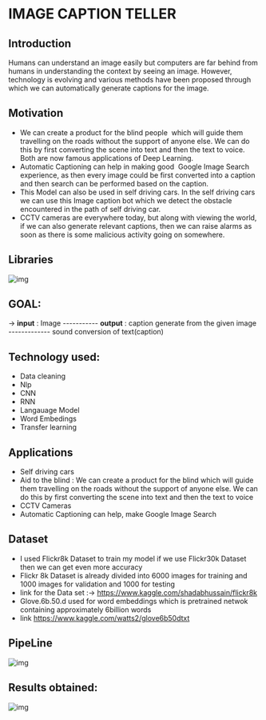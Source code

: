 # IMAGE CAPTION TELLER

## Introduction
Humans can understand an image easily but computers are far behind from humans in understanding the context by seeing an image. However, technology is evolving and various   methods have been proposed through which we can automatically generate captions for the image. 

## Motivation
- We can create a product for the blind people  which will guide them travelling on the roads without the support of anyone else. We can do this by first converting the scene into   text and then the text to voice. Both are now famous applications of Deep Learning.
- Automatic Captioning can help in making good  Google Image Search experience, as then every image could be first converted into a caption and then search can be performed based   on the caption.
- This Model can also be used in self driving cars. In the self driving cars we can use this Image caption bot which we detect the obstacle encountered in the path of self driving car.
- CCTV cameras are everywhere today, but along with viewing the world, if we can also generate relevant captions, then we can raise alarms as soon as there is some malicious activity going on somewhere.

## Libraries
![img](https://github.com/Apoorv070/Image_Caption_Generator/blob/master/libraries.PNG)

## GOAL: 
 -> **input** : Image ----------- **output** : caption generate from the given image ------------- sound conversion of text(caption)
 
## Technology used:
- Data cleaning
- Nlp
- CNN
- RNN 
- Langauage Model
- Word Embedings 
- Transfer learning 
## Applications 
- Self driving cars
- Aid to the blind : We can create a product for the blind which will guide them travelling on the roads without the support of anyone else. We can do this by first converting the   scene into text and then the text to voice
- CCTV Cameras 
- Automatic Captioning can help, make Google Image Search
## Dataset 
- I used Flickr8k Dataset to train my model if we use Flickr30k Dataset then we can get even more accuracy 
- Flickr 8k Dataset is already divided into 6000 images for training and 1000 images for validation and 1000 for testing 
- link for the Data set :-> https://www.kaggle.com/shadabhussain/flickr8k
- Glove.6b.50.d used for word embeddings which is pretrained netwok containing approximately 6billion words
- link https://www.kaggle.com/watts2/glove6b50dtxt 

## PipeLine
![img](https://github.com/Apoorv070/Image_Caption_Generator/blob/master/pipeline.PNG)


## Results obtained:
![img](https://github.com/Apoorv070/Image_Caption_Generator/blob/master/output.PNG)
